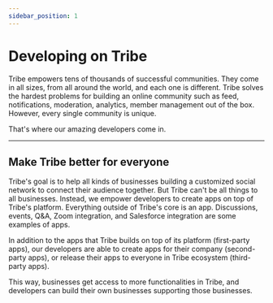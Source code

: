 ```yaml
---
sidebar_position: 1
---
```


# Developing on Tribe

Tribe empowers tens of thousands of successful communities. They come in all sizes, from all around the world, and each one is different. Tribe solves the hardest problems for building an online community such as feed, notifications, moderation, analytics, member management out of the box. However, every single community is unique.

That's where our amazing developers come in.

---

## Make Tribe better for everyone

Tribe's goal is to help all kinds of businesses building a customized social network to connect their audience together. But Tribe can't be all things to all businesses. Instead, we empower developers to create apps on top of Tribe's platform. Everything outside of Tribe's core is an app. Discussions, events, Q&A, Zoom integration, and Salesforce integration are some examples of apps.

In addition to the apps that Tribe builds on top of its platform (first-party apps), our developers are able to create apps for their company (second-party apps), or release their apps to everyone in Tribe ecosystem (third-party apps).

This way, businesses get access to more functionalities in Tribe, and developers can build their own businesses supporting those businesses.
